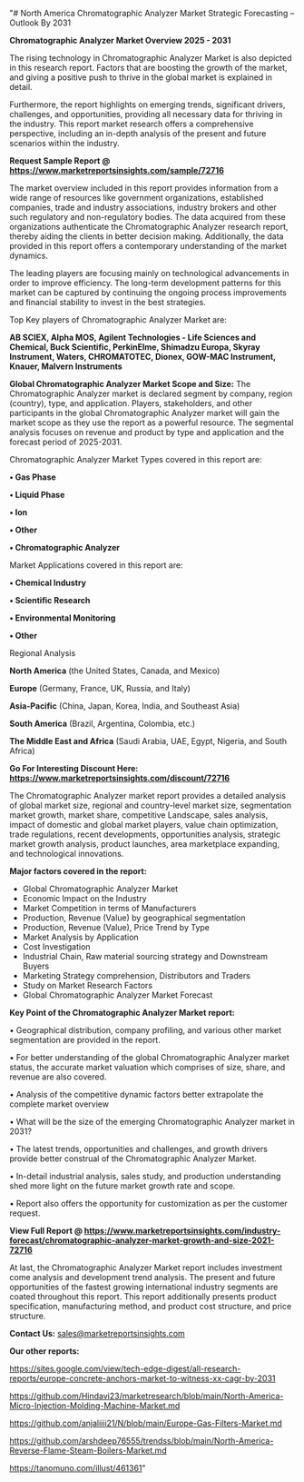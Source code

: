 "# North America Chromatographic Analyzer Market Strategic Forecasting – Outlook By 2031

<Strong> Chromatographic Analyzer Market Overview 2025 - 2031</strong>

The rising technology in Chromatographic Analyzer Market is also depicted in this research report. Factors that are boosting the growth of the market, and giving a positive push to thrive in the global market is explained in detail.

Furthermore, the report highlights on emerging trends, significant drivers, challenges, and opportunities, providing all necessary data for thriving in the industry. This report market research offers a comprehensive perspective, including an in-depth analysis of the present and future scenarios within the industry.

<strong>Request Sample Report @ <a href=https://www.marketreportsinsights.com/sample/72716>https://www.marketreportsinsights.com/sample/72716</a></strong>

The market overview included in this report provides information from a wide range of resources like government organizations, established companies, trade and industry associations, industry brokers and other such regulatory and non-regulatory bodies. The data acquired from these organizations authenticate the Chromatographic Analyzer research report, thereby aiding the clients in better decision making. Additionally, the data provided in this report offers a contemporary understanding of the market dynamics.

The leading players are focusing mainly on technological advancements in order to improve efficiency. The long-term development patterns for this market can be captured by continuing the ongoing process improvements and financial stability to invest in the best strategies.

Top Key players of Chromatographic Analyzer Market are:

<strong>AB SCIEX, Alpha MOS, Agilent Technologies - Life Sciences and Chemical, Buck Scientific, PerkinElme, Shimadzu Europa, Skyray Instrument, Waters, CHROMATOTEC, Dionex, GOW-MAC Instrument, Knauer, Malvern Instruments</strong>

<strong><b>Global Chromatographic Analyzer Market Scope and Size:</b></strong>
The Chromatographic Analyzer market is declared segment by company, region (country), type, and application. Players, stakeholders, and other participants in the global Chromatographic Analyzer market will gain the market scope as they use the report as a powerful resource. The segmental analysis focuses on revenue and product by type and application and the forecast period of 2025-2031.

Chromatographic Analyzer Market Types covered in this report are:

<strong>• Gas Phase

• Liquid Phase

• Ion

• Other

• Chromatographic Analyzer</strong>

Market Applications covered in this report are:

<strong>• Chemical Industry

• Scientific Research

• Environmental Monitoring

• Other</strong> 

Regional Analysis

<strong>North America</strong> (the United States, Canada, and Mexico)

<strong>Europe</strong> (Germany, France, UK, Russia, and Italy)

<strong>Asia-Pacific</strong> (China, Japan, Korea, India, and Southeast Asia)

<strong>South America</strong> (Brazil, Argentina, Colombia, etc.)

<strong>The Middle East and Africa</strong> (Saudi Arabia, UAE, Egypt, Nigeria, and South Africa)

<strong>Go For Interesting Discount Here: <a href=https://www.marketreportsinsights.com/discount/72716>https://www.marketreportsinsights.com/discount/72716</a></strong>

The Chromatographic Analyzer market report provides a detailed analysis of global market size, regional and country-level market size, segmentation market growth, market share, competitive Landscape, sales analysis, impact of domestic and global market players, value chain optimization, trade regulations, recent developments, opportunities analysis, strategic market growth analysis, product launches, area marketplace expanding, and technological innovations.

<strong><b>Major factors covered in the report:</b></strong>
<ul>
  <li>Global Chromatographic Analyzer Market </li>
  <li>Economic Impact on the Industry</li>
  <li>Market Competition in terms of Manufacturers</li>
  <li>Production, Revenue (Value) by geographical segmentation</li>
  <li>Production, Revenue (Value), Price Trend by Type</li>
  <li>Market Analysis by Application</li>
  <li>Cost Investigation</li>
  <li>Industrial Chain, Raw material sourcing strategy and Downstream Buyers</li>
  <li>Marketing Strategy comprehension, Distributors and Traders</li>
  <li>Study on Market Research Factors</li>
  <li>Global Chromatographic Analyzer Market Forecast</li>
</ul>

<strong><b>Key Point of the Chromatographic Analyzer Market report:</b></strong>

• Geographical distribution, company profiling, and various other market segmentation are provided in the report.

• For better understanding of the global Chromatographic Analyzer market status, the accurate market valuation which comprises of size, share, and revenue are also covered.

• Analysis of the competitive dynamic factors better extrapolate the complete market overview

• What will be the size of the emerging Chromatographic Analyzer market in 2031?

• The latest trends, opportunities and challenges, and growth drivers provide better construal of the Chromatographic Analyzer Market.

• In-detail industrial analysis, sales study, and production understanding shed more light on the future market growth rate and scope.

• Report also offers the opportunity for customization as per the customer request.

<strong><b>View Full Report @ <a href=https://www.marketreportsinsights.com/industry-forecast/chromatographic-analyzer-market-growth-and-size-2021-72716>https://www.marketreportsinsights.com/industry-forecast/chromatographic-analyzer-market-growth-and-size-2021-72716</a></b></strong>


At last, the Chromatographic Analyzer Market report includes investment come analysis and development trend analysis. The present and future opportunities of the fastest growing international industry segments are coated throughout this report. This report additionally presents product specification, manufacturing method, and product cost structure, and price structure.

<strong>Contact Us:</strong>
sales@marketreportsinsights.com

<strong>Our other reports:</strong>

<a href=https://sites.google.com/view/tech-edge-digest/all-research-reports/europe-concrete-anchors-market-to-witness-xx-cagr-by-2031>https://sites.google.com/view/tech-edge-digest/all-research-reports/europe-concrete-anchors-market-to-witness-xx-cagr-by-2031</a>

<a href=https://github.com/Hindavi23/marketresearch/blob/main/North-America-Micro-Injection-Molding-Machine-Market.md>https://github.com/Hindavi23/marketresearch/blob/main/North-America-Micro-Injection-Molding-Machine-Market.md</a>

<a href=https://github.com/anjaliiii21/N/blob/main/Europe-Gas-Filters-Market.md>https://github.com/anjaliiii21/N/blob/main/Europe-Gas-Filters-Market.md</a>

<a href=https://github.com/arshdeep76555/trendss/blob/main/North-America-Reverse-Flame-Steam-Boilers-Market.md>https://github.com/arshdeep76555/trendss/blob/main/North-America-Reverse-Flame-Steam-Boilers-Market.md</a>

<a href=https://tanomuno.com/illust/461361>https://tanomuno.com/illust/461361</a>"
